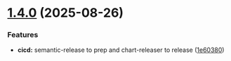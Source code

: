 # [1.4.0](https://github.com/interworks/curator-helm/compare/v1.3.4...v1.4.0) (2025-08-26)


### Features

* **cicd:** semantic-release to prep and chart-releaser to release ([1e60380](https://github.com/interworks/curator-helm/commit/1e603808ff104fa11bdca4b2f5c6027780e09215))
